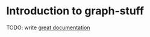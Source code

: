 # Introduction to graph-stuff

TODO: write [great documentation](http://jacobian.org/writing/great-documentation/what-to-write/)
